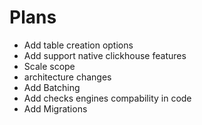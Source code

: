 # Plans

- Add table creation options
- Add support native clickhouse features
- Scale scope
- architecture changes
- Add Batching
- Add checks engines compability in code
- Add Migrations
